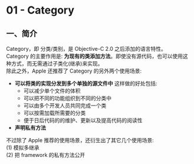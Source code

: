 # 01 - Category

## 一、简介

Category，即 分类/类别，是 Objective-C 2.0 之后添加的语言特性。  
Category 的主要作用是:  **为现有的类添加方法**。即使没有源代码，也可以使用这种方式，而无需通过子类化\(继承\)来实现。  
除此之外，Apple 还推荐了 Category 的另外两个使用场景:

* **可以将类的实现分发到多个单独的源文件中** 这样做的好处包括:
  * 可以减少单个文件的体积
  * 可以把不同的功能组织到不同的分类中
  * 可以由多个开发人员共同完成一个类
  * 可以按需加载所需要的分类
  * 便于日后代码的的维护、更新以及提高代码的阅读性
* **声明私有方法**

不过除了 Apple 推荐的使用场景，还衍生出了其它几个使用场景:  
\(1\) 模拟多继承  
\(2\) 把 framework 的私有方法公开

